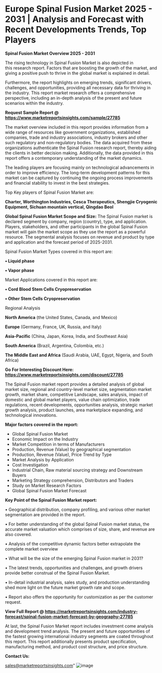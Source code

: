 # Europe Spinal Fusion Market 2025 - 2031 | Analysis and Forecast with Recent Developments Trends, Top Players

<Strong> Spinal Fusion Market Overview 2025 - 2031</strong>

The rising technology in Spinal Fusion Market is also depicted in this research report. Factors that are boosting the growth of the market, and giving a positive push to thrive in the global market is explained in detail.

Furthermore, the report highlights on emerging trends, significant drivers, challenges, and opportunities, providing all necessary data for thriving in the industry. This report market research offers a comprehensive perspective, including an in-depth analysis of the present and future scenarios within the industry.

<strong>Request Sample Report @ <a href=https://www.marketreportsinsights.com/sample/27785>https://www.marketreportsinsights.com/sample/27785</a></strong>

The market overview included in this report provides information from a wide range of resources like government organizations, established companies, trade and industry associations, industry brokers and other such regulatory and non-regulatory bodies. The data acquired from these organizations authenticate the Spinal Fusion research report, thereby aiding the clients in better decision making. Additionally, the data provided in this report offers a contemporary understanding of the market dynamics.

The leading players are focusing mainly on technological advancements in order to improve efficiency. The long-term development patterns for this market can be captured by continuing the ongoing process improvements and financial stability to invest in the best strategies.

Top Key players of Spinal Fusion Market are:

<strong>Charter, Worthington Industries, Cesca Therapeutics, Shengjie Cryogenic Equipment, Sichuan mountain vertical, Qingdao Beol</strong>

<strong><b>Global Spinal Fusion Market Scope and Size:</b></strong>
The Spinal Fusion market is declared segment by company, region (country), type, and application. Players, stakeholders, and other participants in the global Spinal Fusion market will gain the market scope as they use the report as a powerful resource. The segmental analysis focuses on revenue and product by type and application and the forecast period of 2025-2031.

Spinal Fusion Market Types covered in this report are:

<strong>• Liquid phase

• Vapor phase</strong>

Market Applications covered in this report are:

<strong>• Cord Blood Stem Cells Cryopreservation

• Other Stem Cells Cryopreservation</strong> 

Regional Analysis

<strong>North America</strong> (the United States, Canada, and Mexico)

<strong>Europe</strong> (Germany, France, UK, Russia, and Italy)

<strong>Asia-Pacific</strong> (China, Japan, Korea, India, and Southeast Asia)

<strong>South America</strong> (Brazil, Argentina, Colombia, etc.)

<strong>The Middle East and Africa</strong> (Saudi Arabia, UAE, Egypt, Nigeria, and South Africa)

<strong>Go For Interesting Discount Here: <a href=https://www.marketreportsinsights.com/discount/27785>https://www.marketreportsinsights.com/discount/27785</a></strong>

The Spinal Fusion market report provides a detailed analysis of global market size, regional and country-level market size, segmentation market growth, market share, competitive Landscape, sales analysis, impact of domestic and global market players, value chain optimization, trade regulations, recent developments, opportunities analysis, strategic market growth analysis, product launches, area marketplace expanding, and technological innovations.

<strong><b>Major factors covered in the report:</b></strong>
<ul>
  <li>Global Spinal Fusion Market </li>
  <li>Economic Impact on the Industry</li>
  <li>Market Competition in terms of Manufacturers</li>
  <li>Production, Revenue (Value) by geographical segmentation</li>
  <li>Production, Revenue (Value), Price Trend by Type</li>
  <li>Market Analysis by Application</li>
  <li>Cost Investigation</li>
  <li>Industrial Chain, Raw material sourcing strategy and Downstream Buyers</li>
  <li>Marketing Strategy comprehension, Distributors and Traders</li>
  <li>Study on Market Research Factors</li>
  <li>Global Spinal Fusion Market Forecast</li>
</ul>

<strong><b>Key Point of the Spinal Fusion Market report:</b></strong>

• Geographical distribution, company profiling, and various other market segmentation are provided in the report.

• For better understanding of the global Spinal Fusion market status, the accurate market valuation which comprises of size, share, and revenue are also covered.

• Analysis of the competitive dynamic factors better extrapolate the complete market overview

• What will be the size of the emerging Spinal Fusion market in 2031?

• The latest trends, opportunities and challenges, and growth drivers provide better construal of the Spinal Fusion Market.

• In-detail industrial analysis, sales study, and production understanding shed more light on the future market growth rate and scope.

• Report also offers the opportunity for customization as per the customer request.

<strong><b>View Full Report @ <a href=https://marketreportsinsights.com/industry-forecast/spinal-fusion-market-forecast-by-geography-27785>https://marketreportsinsights.com/industry-forecast/spinal-fusion-market-forecast-by-geography-27785</a></b></strong>


At last, the Spinal Fusion Market report includes investment come analysis and development trend analysis. The present and future opportunities of the fastest growing international industry segments are coated throughout this report. This report additionally presents product specification, manufacturing method, and product cost structure, and price structure.

<strong>Contact Us:</strong>

sales@marketreportsinsights.com"
![image](https://github.com/user-attachments/assets/da55ccf6-6aa9-47a0-b0ce-deca3aae84f2)
